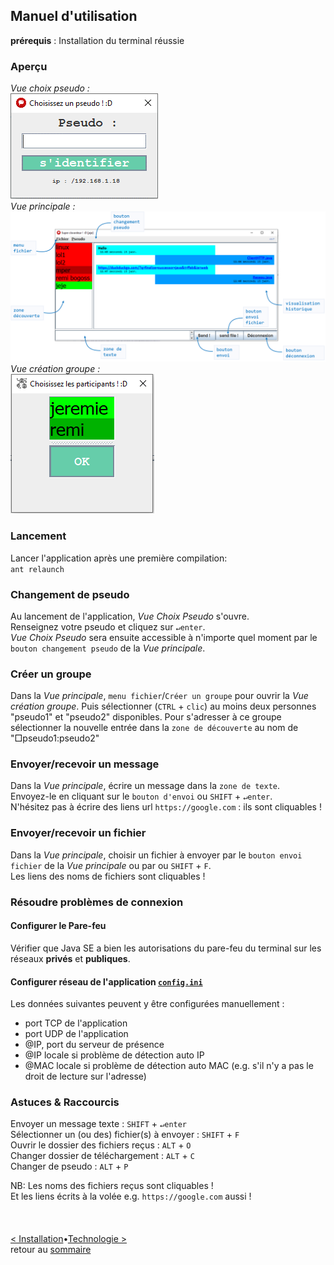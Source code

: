 ## Manuel d'utilisation
**prérequis** : Installation du terminal réussie<br>

### Aperçu
*Vue choix pseudo :*<br>
![*Vue choix pseudo*](images/VueChoixPseudo.png)<br>
*Vue principale :*<br>
![*Vue principale*](images/VuePrincipale.png)<br>
*Vue création groupe :*<br>
![*Vue création groupe*](images/VueCreationGroupe.png)<br>

### Lancement
Lancer l'application après une première compilation:<br>
```ant relaunch```<br>

### Changement de pseudo
Au lancement de l'application, *Vue Choix Pseudo* s'ouvre.<br>
Renseignez votre pseudo et cliquez sur `↵enter`.<br>
*Vue Choix Pseudo* sera ensuite accessible à n'importe quel moment par le `bouton changement pseudo` de la *Vue principale*.

### Créer un groupe
Dans la *Vue principale*, `menu fichier`/`Créer un groupe` pour ouvrir la *Vue création groupe*. Puis sélectionner (`CTRL` + `clic`) au moins deux personnes "pseudo1" et "pseudo2" disponibles. Pour s'adresser à ce groupe sélectionner la nouvelle entrée dans la `zone de découverte` au nom de "□pseudo1:pseudo2"

### Envoyer/recevoir un message
Dans la *Vue principale*, écrire un message dans la `zone de texte`.<br>
Envoyez-le en cliquant sur le `bouton d'envoi` ou `SHIFT` + `↵enter`.<br> 
N'hésitez pas à écrire des liens url `https://google.com` : ils sont cliquables !

### Envoyer/recevoir un fichier
Dans la *Vue principale*, choisir un fichier à envoyer par le `bouton envoi fichier` de la *Vue principale* ou par ou `SHIFT` + `F`.<br> 
Les liens des noms de fichiers sont cliquables !

### Résoudre problèmes de connexion
#### Configurer le Pare-feu
Vérifier que Java SE a bien les autorisations du pare-feu du terminal sur les réseaux **privés** et **publiques**.

#### Configurer réseau de l'application [`config.ini`](config.ini)
Les données suivantes peuvent y être configurées manuellement :
- port TCP de l'application
- port UDP de l'application
- @IP, port du serveur de présence
- @IP locale si problème de détection auto IP 
- @MAC locale si problème de détection auto MAC (e.g. s'il n'y a pas le droit de lecture sur l'adresse)

### Astuces & Raccourcis
Envoyer un message texte : `SHIFT` + `↵enter`<br>
Sélectionner un (ou des) fichier(s) à envoyer : `SHIFT` + `F`<br>
Ouvrir le dossier des fichiers reçus  : `ALT` + `O`<br>
Changer dossier de téléchargement : `ALT` + `C`<br>
Changer de pseudo  : `ALT` + `P`<br>

NB: Les noms des fichiers reçus sont cliquables ! <br>
Et les liens écrits à la volée e.g. `https://google.com` aussi ! <br>
<br><br><br>
[< Installation](installation.md)•[Technologie >](techno.md)<br>
retour au [sommaire](README.md)<br>